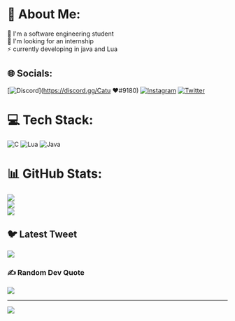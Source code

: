 # 💫 About Me:
🔭  I'm a software engineering student<br>👯  I'm looking for an internship<br>⚡  currently developing in java and Lua


## 🌐 Socials:
[![Discord](https://img.shields.io/badge/Discord-%237289DA.svg?logo=discord&logoColor=white)](https://discord.gg/Catu ♥#9180) [![Instagram](https://img.shields.io/badge/Instagram-%23E4405F.svg?logo=Instagram&logoColor=white)](https://instagram.com/https://www.instagram.com/kauaa.exe/) [![Twitter](https://img.shields.io/badge/Twitter-%231DA1F2.svg?logo=Twitter&logoColor=white)](https://twitter.com/https://twitter.com/kaua_exe99) 

# 💻 Tech Stack:
![C](https://img.shields.io/badge/c-%2300599C.svg?style=for-the-badge&logo=c&logoColor=white) ![Lua](https://img.shields.io/badge/lua-%232C2D72.svg?style=for-the-badge&logo=lua&logoColor=white) ![Java](https://img.shields.io/badge/java-%23ED8B00.svg?style=for-the-badge&logo=java&logoColor=white)
# 📊 GitHub Stats:
![](https://github-readme-stats.vercel.app/api?username=DevKau4&theme=midnight-purple&hide_border=false&include_all_commits=false&count_private=false)<br/>
![](https://github-readme-streak-stats.herokuapp.com/?user=DevKau4&theme=midnight-purple&hide_border=false)<br/>
![](https://github-readme-stats.vercel.app/api/top-langs/?username=DevKau4&theme=midnight-purple&hide_border=false&include_all_commits=false&count_private=false&layout=compact)

## 🐦 Latest Tweet
[![](https://gtce.itsvg.in/api?username=https://twitter.com/kaua_exe99)](https://github.com/VishwaGauravIn/github-twitter-card-embed)

### ✍️ Random Dev Quote
![](https://quotes-github-readme.vercel.app/api?type=vetical&theme=dark)

---
[![](https://visitcount.itsvg.in/api?id=DevKau4&icon=9&color=0)](https://visitcount.itsvg.in)

<!-- Proudly created with GPRM ( https://gprm.itsvg.in ) -->